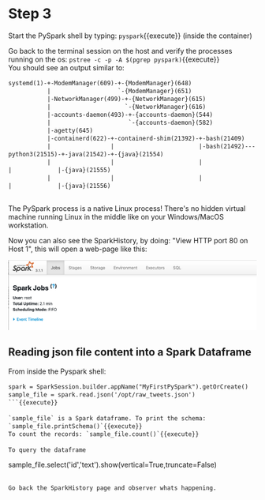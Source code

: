 # Step 3

Start the PySpark shell by typing: `pyspark`{{execute}}  (inside the container)

Go back to the terminal session on the host and verify the processes running on the os: `pstree -c -p -A $(pgrep pyspark)`{{execute}}  
You should see an output similar to:  
```
systemd(1)-+-ModemManager(609)-+-{ModemManager}(648)
           |                   `-{ModemManager}(651)
           |-NetworkManager(499)-+-{NetworkManager}(615)
           |                     `-{NetworkManager}(616)
           |-accounts-daemon(493)-+-{accounts-daemon}(544)
           |                      `-{accounts-daemon}(582)
           |-agetty(645)
           |-containerd(622)-+-containerd-shim(21392)-+-bash(21409)
           |                 |                        |-bash(21492)---python3(21515)-+-java(21542)-+-{java}(21554)
           |                 |                        |                              |             |-{java}(21555)
           |                 |                        |                              |             |-{java}(21556)
       
```
  
The PySpark process is a native Linux process! There's no hidden virtual machine running Linux in the middle like on your Windows/MacOS workstation.  

Now you can also see the SparkHistory, by doing: "View HTTP port 80 on Host 1", this will open a web-page like this:

![spark_history.png](../assets/spark_history.png)

## Reading json file content into a Spark Dataframe
From inside the Pyspark shell: 
```
spark = SparkSession.builder.appName("MyFirstPySpark").getOrCreate()
sample_file = spark.read.json('/opt/raw_tweets.json')
```{{execute}}

`sample_file` is a Spark dataframe. To print the schema: `sample_file.printSchema()`{{execute}}  
To count the records: `sample_file.count()`{{execute}}  

To query the dataframe
```
sample_file.select('id','text').show(vertical=True,truncate=False)
```{{execute}}

Go back the SparkHistory page and observer whats happening.  
